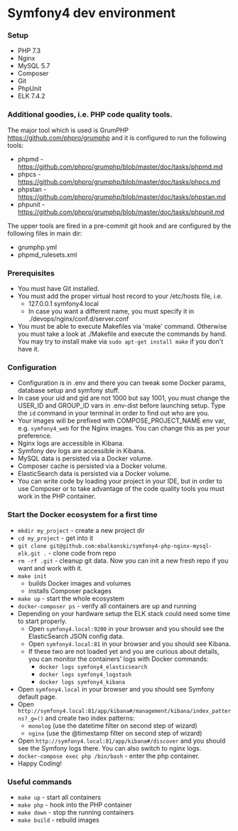 # Symfony4 dev environment
### Setup
- PHP 7.3
- Nginx
- MySQL 5.7
- Composer
- Git
- PhpUnit
- ELK 7.4.2

### Additional goodies, i.e. PHP code quality tools.
The major tool which is used is GrumPHP https://github.com/phpro/grumphp and it is configured to run the following tools:
- phpmd - https://github.com/phpro/grumphp/blob/master/doc/tasks/phpmd.md
- phpcs - https://github.com/phpro/grumphp/blob/master/doc/tasks/phpcs.md 
- phpstan - https://github.com/phpro/grumphp/blob/master/doc/tasks/phpstan.md
- phpunit - https://github.com/phpro/grumphp/blob/master/doc/tasks/phpunit.md

The upper tools are fired in a pre-commit git hook and are configured by the following files in main dir:
- grumphp.yml
- phpmd_rulesets.xml

### Prerequisites
- You must have Git installed.
- You must add the proper virtual host record to your /etc/hosts file, i.e.
    - 127.0.0.1	symfony4.local
    - In case you want a different name, you must specify it in ./devops/nginx/conf.d/server.conf
- You must be able to execute Makefiles via 'make' command. Otherwise you must take a look at ./Makefile and execute the commands by hand. You may try to install make via `sudo apt-get install make` if you don't have it.

### Configuration
- Configuration is in .env and there you can tweak some Docker params, database setup and symfony stuff.
- In case your uid and gid are not 1000 but say 1001, you must change the USER_ID and GROUP_ID vars in .env-dist before launching setup. Type the `id` command in your terminal in order to find out who are you.
- Your images will be prefixed with COMPOSE_PROJECT_NAME env var, e.g. `symfony4_web` for the Nginx images. You can change this as per your preference.
- Nginx logs are accessible in Kibana.
- Symfony dev logs are accessible in Kibana.
- MySQL data is persisted via a Docker volume.
- Composer cache is persisted via a Docker volume.
- ElasticSearch data is persisted via a Docker volume.
- You can write code by loading your project in your IDE, but in order to use Composer or to take advantage of the code quality tools you must work in the PHP container.

### Start the Docker ecosystem for a first time
- `mkdir my_project` - create a new project dir
- `cd my_project` - get into it
- `git clone git@github.com:ebalkanski/symfony4-php-nginx-mysql-elk.git .` - clone code from repo
- `rm -rf .git` - cleanup git data. Now you can init a new fresh repo if you want and work with it.
- `make init`
    - builds Docker images and volumes
    - installs Composer packages
- `make up` - start the whole ecosystem
- `docker-composer ps` - verify all containers are up and running
- Depending on your hardware setup the ELK stack could need some time to start properly.
    - Open `symfony4.local:9200` in your browser and you should see the ElasticSearch JSON config data.
    - Open `symfony4.local:81` in your browser and you should see Kibana.
    - If these two are not loaded yet and you are curious about details, you can monitor the containers' logs with Docker commands:
        - `docker logs symfony4_elasticsearch`
        - `docker logs symfony4_logstash`
        - `docker logs symfony4_kibana`
- Open `symfony4.local` in your browser and you should see Symfony default page.
- Open `http://symfony4.local:81/app/kibana#/management/kibana/index_patterns?_g=()` and create two index patterns:
    - `monolog` (use the datetime filter on second step of wizard)
    - `nginx` (use the @timestamp filter on second step of wizard)
- Open `http://symfony4.local:81/app/kibana#/discover` and you should see the Symfony logs there. You can also switch to nginx logs.
- `docker-compose exec php /bin/bash` - enter the php container.
- Happy Coding!

### Useful commands
- `make up` - start all containers
- `make php` - hook into the PHP container
- `make down` - stop the running containers
- `make build` - rebuild images
